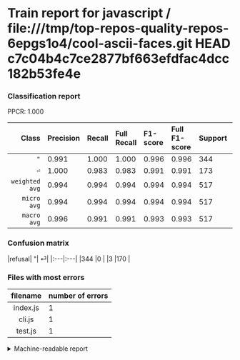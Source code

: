 # Train report for javascript / file:///tmp/top-repos-quality-repos-6epgs1o4/cool-ascii-faces.git HEAD c7c04b4c7ce2877bf663efdfac4dcc182b53fe4e

### Classification report

PPCR: 1.000

| Class | Precision | Recall | Full Recall | F1-score | Full F1-score | Support | Full Support | PPCR |
|------:|:----------|:-------|:------------|:---------|:---------|:--------|:-------------|:-----|
| `"` | 0.991| 1.000| 1.000| 0.996| 0.996| 344| 344| 1.000 |
| `⏎` | 1.000| 0.983| 0.983| 0.991| 0.991| 173| 173| 1.000 |
| `weighted avg` | 0.994| 0.994| 0.994| 0.994| 0.994| 517| 517| 1.000 |
| `micro avg` | 0.994| 0.994| 0.994| 0.994| 0.994| 517| 517| 1.000 |
| `macro avg` | 0.996| 0.991| 0.991| 0.993| 0.993| 517| 517| 1.000 |

### Confusion matrix

|refusal|  "| ⏎| 
|:---|:---|
|344 |0 |
|3 |170 |

### Files with most errors

| filename | number of errors|
|:----:|:-----|
| index.js | 1 |
| cli.js | 1 |
| test.js | 1 |

<details>
    <summary>Machine-readable report</summary>
```json
{
  "cl_report": {"\"": {"f1-score": 0.9956584659913169, "precision": 0.9913544668587896, "recall": 1.0, "support": 344}, "macro avg": {"f1-score": 0.9934560551530929, "precision": 0.9956772334293948, "recall": 0.9913294797687862, "support": 517}, "micro avg": {"f1-score": 0.9941972920696325, "precision": 0.9941972920696325, "recall": 0.9941972920696325, "support": 517}, "weighted avg": {"f1-score": 0.9941845121227955, "precision": 0.9942474595733533, "recall": 0.9941972920696325, "support": 517}, "\u23ce": {"f1-score": 0.9912536443148687, "precision": 1.0, "recall": 0.9826589595375722, "support": 173}},
  "cl_report_full": {"\"": {"f1-score": 0.9956584659913169, "precision": 0.9913544668587896, "recall": 1.0, "support": 344}, "macro avg": {"f1-score": 0.9934560551530929, "precision": 0.9956772334293948, "recall": 0.9913294797687862, "support": 517}, "micro avg": {"f1-score": 0.9941972920696325, "precision": 0.9941972920696325, "recall": 0.9941972920696325, "support": 517}, "weighted avg": {"f1-score": 0.9941845121227955, "precision": 0.9942474595733533, "recall": 0.9941972920696325, "support": 517}, "\u23ce": {"f1-score": 0.9912536443148687, "precision": 1.0, "recall": 0.9826589595375722, "support": 173}},
  "ppcr": 1.0
}
```
</details>
